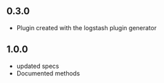 ## 0.3.0
  - Plugin created with the logstash plugin generator
## 1.0.0
  - updated specs
  - Documented methods

